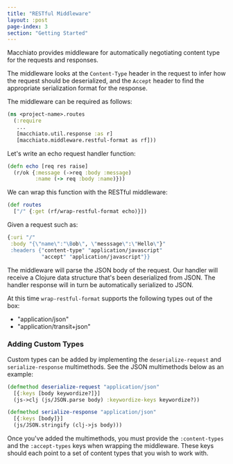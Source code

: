 ```yaml
---
title: "RESTful Middleware"
layout: :post
page-index: 3
section: "Getting Started"
---
```


Macchiato provides middleware for automatically negotiating content type for the requests and responses.

The middleware looks at the `Content-Type` header in the request to infer how the request should be
deserialized, and the `Accept` header to find the appropriate serialization format for the response.

The middleware can be required as follows:

```clojure
(ns <project-name>.routes
  (:require
   ...
   [macchiato.util.response :as r]
   [macchiato.middleware.restful-format as rf]))
```

Let's write an echo request handler function:

```clojure
(defn echo [req res raise]
  (r/ok {:message (->req :body :message)
         :name (-> req :body :name)}))
```

We can wrap this function with the RESTful middleware:

```clojure
(def routes
  ["/" {:get (rf/wrap-restful-format echo)}])
```

Given a request such as:

```clojure
{:uri "/"
 :body "{\"name\":"\Bob\", \"messsage\":\"Hello\"}"
 :headers {"content-type" "application/javascript"
           "accept" "application/javascript"}}
```

The middleware will parse the JSON body of the request. Our handler will receive
a Clojure data structure that's been deserialized from JSON. The handler response
will in turn be automatically serialized to JSON.

At this time `wrap-restful-format` supports the following types out of the box:

* "application/json"
* "application/transit+json"


### Adding Custom Types

Custom types can be added by implementing the `deserialize-request` and `serialize-response` multimethods.
See the JSON multimethods below as an example:

```clojure
(defmethod deserialize-request "application/json"
  [{:keys [body keywordize?]}]
  (js->clj (js/JSON.parse body) :keywordize-keys keywordize?))

(defmethod serialize-response "application/json"
  [{:keys [body]}]
  (js/JSON.stringify (clj->js body)))
```

Once you've added the multimethods, you must provide the `:content-types` and the `:accept-types` keys
when wrapping the middleware. These keys should each point to a set of content types that you wish to work with.



